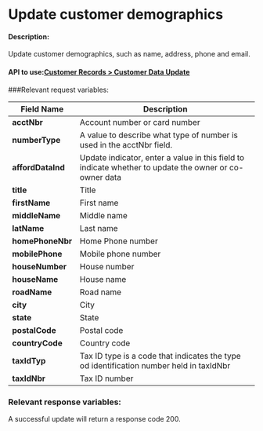 Update customer demographics
============================

#### Description:

Update customer demographics, such as name, address, phone and email.


#### API to use:[Customer Records > Customer Data Update](https://docs.firstdata.com/org/global/docs/api#customer-data-update-v2)

###Relevant request variables:

| Field Name        | Description                                                                                            |
|-------------------|--------------------------------------------------------------------------------------------------------|
| **acctNbr**       | Account number or card number                                                                          |
| **numberType**    | A value to describe what type of number is used in the acctNbr field.                                  |
| **affordDataInd** | Update indicator, enter a value in this field to indicate whether to update the owner or co-owner data |
| **title**         | Title                                                                                                  |
| **firstName**     | First name                                                                                             |
| **middleName**    | Middle name                                                                                            |
| **latName**       | Last name                                                                                              |
| **homePhoneNbr**  | Home Phone number                                                                                      |
| **mobilePhone**   | Mobile phone number                                                                                    |
| **houseNumber**   | House number                                                                                           |
| **houseName**     | House name                                                                                             |
| **roadName**      | Road name                                                                                              |
| **city**          | City                                                                                                   |
| **state**         | State                                                                                                  |
| **postalCode**    | Postal code                                                                                            |
| **countryCode**   | Country code                                                                                           |
| **taxIdTyp**      | Tax ID type is a code that indicates the type od identification number held in taxIdNbr                |
| **taxIdNbr**      | Tax ID number                                                                                          |


### Relevant response variables:
A successful update will return a response code 200.
